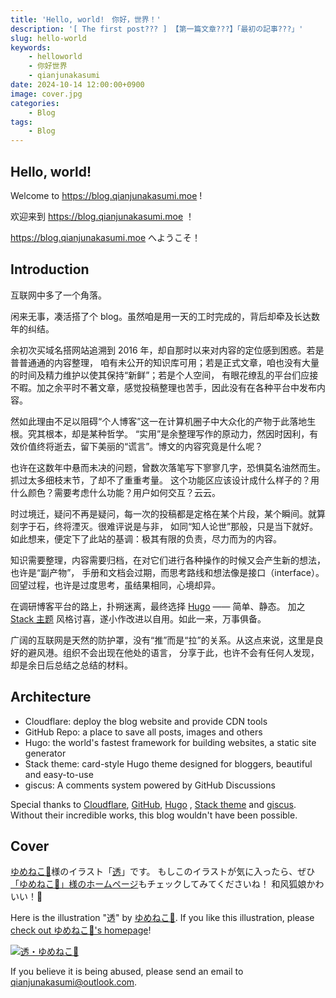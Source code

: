 ```yaml
---
title: 'Hello, world!　你好，世界！'
description: '[ The first post??? ] 【第一篇文章???】「最初の記事???」'
slug: hello-world
keywords:
    - helloworld
    - 你好世界
    - qianjunakasumi
date: 2024-10-14 12:00:00+0900
image: cover.jpg
categories:
    - Blog
tags:
    - Blog
---
```


## Hello, world!

Welcome to https://blog.qianjunakasumi.moe !

欢迎来到 https://blog.qianjunakasumi.moe ！

https://blog.qianjunakasumi.moe へようこそ！


## Introduction

互联网中多了一个角落。

闲来无事，凑活搭了个 blog。虽然咱是用一天的工时完成的，背后却牵及长达数年的纠结。

余初次买域名搭网站追溯到 2016 年，却自那时以来对内容的定位感到困惑。若是普普通通的内容整理，
咱有未公开的知识库可用；若是正式文章，咱也没有大量的时间及精力维护以使其保持“新鲜”；若是个人空间，
有眼花缭乱的平台们应接不暇。加之余平时不著文章，感觉投稿整理也苦手，因此没有在各种平台中发布内容。

然如此理由不足以阻碍“个人博客”这一在计算机圈子中大众化的产物于此落地生根。究其根本，却是某种哲学。
“实用”是余整理写作的原动力，然因时因利，有效价值终将逝去，留下美丽的“谎言”。博文的内容究竟是什么呢？

也许在这数年中悬而未决的问题，曾数次落笔写下寥寥几字，恐惧莫名油然而生。抓过太多细枝末节，了却不了重重考量。
这个功能区应该设计成什么样子的？用什么颜色？需要考虑什么功能？用户如何交互？云云。

时过境迁，疑问不再是疑问，每一次的投稿都是定格在某个片段，某个瞬间。就算刻字于石，终将湮灭。很难评说是与非，
如同“知人论世”那般，只是当下就好。如此想来，便定下了此站的基调：极其有限的负责，尽力而为的内容。

知识需要整理，内容需要归档，在对它们进行各种操作的时候又会产生新的想法，也许是“副产物”，
手册和文档会过期，而思考路线和想法像是接口（interface）。回望过程，也许是过度思考，虽结果相同，心境却异。

在调研博客平台的路上，扑朔迷离，最终选择 [Hugo](https://gohugo.io) —— 简单、静态。
加之 [Stack 主题](https://github.com/CaiJimmy/hugo-theme-stack)
风格讨喜，遂小作改进以自用。如此一来，万事俱备。

广阔的互联网是天然的防护罩，没有“推”而是“拉”的关系。从这点来说，这里是良好的避风港。组织不会出现在他处的语言，
分享于此，也许不会有任何人发现，却是余日后总结之总结的材料。


## Architecture

- Cloudflare: deploy the blog website and provide CDN tools
- GitHub Repo: a place to save all posts, images and others
- Hugo: the world's fastest framework for building websites, a static site generator
- Stack theme: card-style Hugo theme designed for bloggers, beautiful and easy-to-use
- giscus: A comments system powered by GitHub Discussions

Special thanks to [Cloudflare](https://www.cloudflare.com), [GitHub](https://www.github.com), [Hugo](https://gohugo.io)
, [Stack theme](https://github.com/CaiJimmy/hugo-theme-stack) and [giscus](https://giscus.app/). Without their
incredible works, this blog wouldn't have been possible.

## Cover

[ゆめねこ🌸](https://www.pixiv.net/users/28223718)様のイラスト「[透](https://www.pixiv.net/artworks/99008516)」です。
もしこのイラストが気に入ったら、ぜひ[「ゆめねこ🌸」様のホームページ](https://www.pixiv.net/users/28223718)もチェックしてみてくださいね！
和风狐娘かわいい！🥰

Here is the illustration "透" by [ゆめねこ🌸](https://www.pixiv.net/users/28223718). If you like this illustration, please
[check out ゆめねこ🌸's homepage](https://www.pixiv.net/users/28223718)!

[![透・ゆめねこ🌸](cover.jpg)](https://www.pixiv.net/artworks/99008516)

If you believe it is being abused, please send an email to qianjunakasumi@outlook.com.
